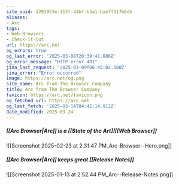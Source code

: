 ```yaml
---
site_uuid: 1293953e-113f-44bf-b3a1-bae7f317b6db
aliases:
- Arc
tags:
- Web-Browsers
- Check-it-Out
url: https://arc.net
og_errors: true
og_last_error: '2025-03-08T20:39:41.880Z'
og_error_message: "HTTP error 401"
jina_last_request: '2025-03-09T06:45:02.500Z'
jina_error: "Error occurred"
image: https://arc.net/og.png
site_name: Arc from The Browser Company
title: Arc from The Browser Company
favicon: https://arc.net/favicon.png
og_fetched_url: https://arc.net
og_last_fetch: '2025-03-14T04:41:14.912Z'
date_modified: 2025-03-24
---
```



##### [[Arc Browser|Arc]] is a [[State of the Art]][[Web Browser]]

![[Screenshot 2025-02-23 at 2.31.47 PM_Arc-Browser--Hero.png]]
##### [[Arc Browser|Arc]] keeps great [[Release Notes]]
![[Screenshot 2025-01-13 at 2.52.44 PM_Arc--Release-Notes.png]]
